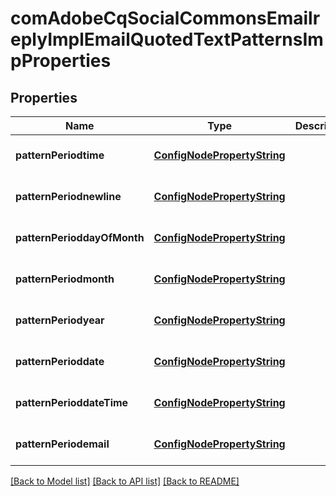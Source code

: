 # comAdobeCqSocialCommonsEmailreplyImplEmailQuotedTextPatternsImpProperties

## Properties
Name | Type | Description | Notes
------------ | ------------- | ------------- | -------------
**patternPeriodtime** | [**ConfigNodePropertyString**](ConfigNodePropertyString.md) |  | [optional] [default to null]
**patternPeriodnewline** | [**ConfigNodePropertyString**](ConfigNodePropertyString.md) |  | [optional] [default to null]
**patternPerioddayOfMonth** | [**ConfigNodePropertyString**](ConfigNodePropertyString.md) |  | [optional] [default to null]
**patternPeriodmonth** | [**ConfigNodePropertyString**](ConfigNodePropertyString.md) |  | [optional] [default to null]
**patternPeriodyear** | [**ConfigNodePropertyString**](ConfigNodePropertyString.md) |  | [optional] [default to null]
**patternPerioddate** | [**ConfigNodePropertyString**](ConfigNodePropertyString.md) |  | [optional] [default to null]
**patternPerioddateTime** | [**ConfigNodePropertyString**](ConfigNodePropertyString.md) |  | [optional] [default to null]
**patternPeriodemail** | [**ConfigNodePropertyString**](ConfigNodePropertyString.md) |  | [optional] [default to null]

[[Back to Model list]](../README.md#documentation-for-models) [[Back to API list]](../README.md#documentation-for-api-endpoints) [[Back to README]](../README.md)


